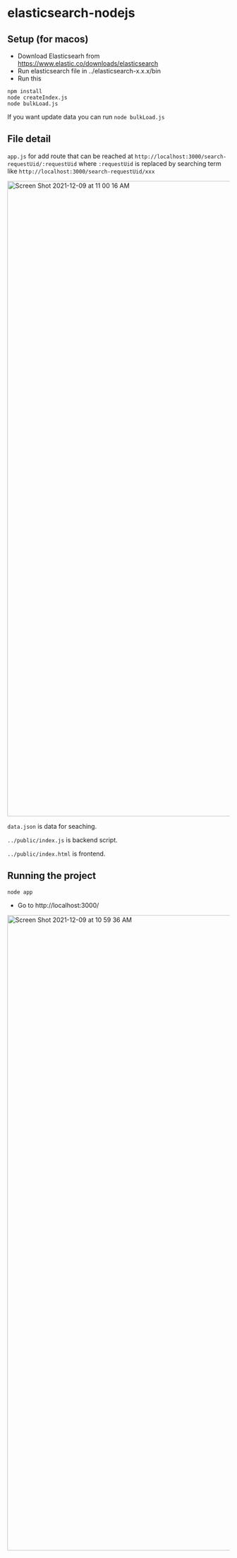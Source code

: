 # elasticsearch-nodejs

Setup (for macos)
---
* Download Elasticsearh from https://www.elastic.co/downloads/elasticsearch
* Run elasticsearch file in ../elasticsearch-x.x.x/bin
* Run this
```
npm install
node createIndex.js
node bulkLoad.js
```

If you want update data you can run ```node bulkLoad.js```

File detail
---

`app.js` for add route that can be reached at ```http://localhost:3000/search-requestUid/:requestUid``` where `:requestUid` is replaced by searching term like `http://localhost:3000/search-requestUid/xxx`  

<img width="1440" alt="Screen Shot 2021-12-09 at 11 00 16 AM" src="https://user-images.githubusercontent.com/69962474/145332281-d1663e67-9be5-432a-936e-5c15df0edfcf.png">

`data.json` is data for seaching.



`../public/index.js` is backend script.

`../public/index.html` is frontend.

Running the project
---
```
node app
``` 
* Go to http://localhost:3000/

<img width="1440" alt="Screen Shot 2021-12-09 at 10 59 36 AM" src="https://user-images.githubusercontent.com/69962474/145332315-ad04511a-f73d-4f8b-a0c4-9c7f84721a02.png">

